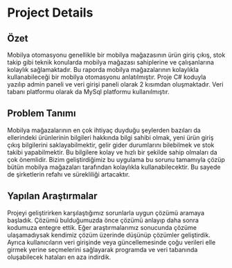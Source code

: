 # Project Details

## Özet

Mobilya otomasyonu genellikle bir mobilya mağazasının ürün giriş çıkış, stok takip gibi teknik konularda mobilya mağazası sahiplerine ve çalışanlarına kolaylık sağlamaktadır. Bu raporda mobilya mağazalarının kolaylıkla kullanabileceği bir mobilya otomasyonu anlatılmıştır. Proje C\# koduyla yazılıp admin paneli ve veri girişi paneli olarak 2 kısımdan oluşmaktadır. Veri tabanı platformu olarak da MySql platformu kullanılmıştır.

## **Problem Tanımı**

Mobilya mağazalarının en çok ihtiyaç duyduğu şeylerden bazıları da ellerindeki ürünlerinin bilgileri hakkında bilgi sahibi olmak, yeni ürün giriş çıkış bilgilerini saklayabilmektir, gelir gider durumlarını bilebilmek ve stok takibi yapabilmektir. Bu bilgilere kolay ve hızlı bir şekilde sahip olmaları da çok önemlidir. Bizim geliştirdiğimiz bu uygulama bu sorunu tamamıyla çözüp bütün mobilya mağazaları tarafından kolaylıkla kullanabilecektir. Bu sayede de şirketlerin refahı ve sürekliliği artacaktır.

## **Yapılan Araştırmalar**

Projeyi geliştirirken karşılaştığımız sorunlarla uygun çözümü aramaya başladık. Çözümü bulduğumuzda önce çözümü anlayıp daha sonra kodumuza entegre ettik. Eğer araştırmalarımız sonucunda çözüme ulaşamadıysak kendimiz çözüm üzerinde düşünüp çözümler geliştirdik. Ayrıca kullanıcıların veri girişinde veya güncellemesinde çoğu verileri elle girmek yerine seçmelerini sağlayarak programda ve veri tabanında oluşabilecek hataları en aza indirdik.

